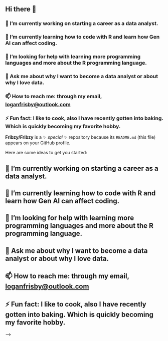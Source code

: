 ## Hi there 👋

### 🔭 I’m currently working on starting a career as a data analyst.
### 🌱 I’m currently learning how to code with R and learn how Gen AI can affect coding.
### 🤔 I’m looking for help with learning more programming languages and more about the R programming language.
### 💬 Ask me about why I want to become a data analyst or about why I love data.
### 📫 How to reach me: through my email, loganfrisby@outlook.com
### ⚡ Fun fact: I like to cook, also I have recently gotten into baking. Which is quickly becoming my favorite hobby.

**Fribzy/Fribzy** is a ✨ _special_ ✨ repository because its `README.md` (this file) appears on your GitHub profile.

Here are some ideas to get you started:

## 🔭 I’m currently working on starting a career as a data analyst.
## 🌱 I’m currently learning how to code with R and learn how Gen AI can affect coding.
## 🤔 I’m looking for help with learning more programming languages and more about the R programming language.
## 💬 Ask me about why I want to become a data analyst or about why I love data.
## 📫 How to reach me: through my email, loganfrisby@outlook.com
## ⚡ Fun fact: I like to cook, also I have recently gotten into baking. Which is quickly becoming my favorite hobby.
-->

